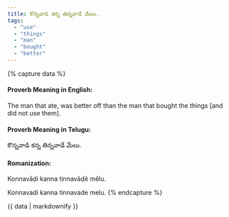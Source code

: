 ```yaml
---
title: కొన్నవాడి కన్న తిన్నవాడే మేలు.
tags:
  - "use"
  - "things"
  - "man"
  - "bought"
  - "better"
---
```


{% capture data %}
#### Proverb Meaning in English:
The man that ate, was better off than the man that bought the things [and did not use them].

#### Proverb Meaning in Telugu:
కొన్నవాడి కన్న తిన్నవాడే మేలు.

#### Romanization:
Konnavāḍi kanna tinnavāḍē mēlu.

Konnavadi kanna tinnavade melu.
{% endcapture %}

{{ data | markdownify }}

